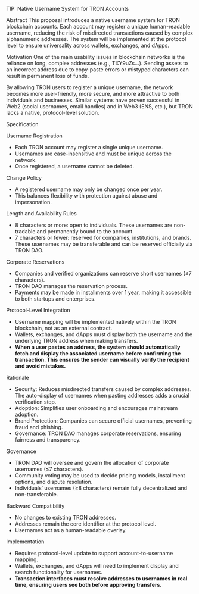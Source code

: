 TIP: Native Username System for TRON Accounts

Abstract
This proposal introduces a native username system for TRON blockchain accounts. Each account may register a unique human-readable username, reducing the risk of misdirected transactions caused by complex alphanumeric addresses. The system will be implemented at the protocol level to ensure universality across wallets, exchanges, and dApps.

Motivation
One of the main usability issues in blockchain networks is the reliance on long, complex addresses (e.g., TXY9uZs...). Sending assets to an incorrect address due to copy-paste errors or mistyped characters can result in permanent loss of funds.

By allowing TRON users to register a unique username, the network becomes more user-friendly, more secure, and more attractive to both individuals and businesses. Similar systems have proven successful in Web2 (social usernames, email handles) and in Web3 (ENS, etc.), but TRON lacks a native, protocol-level solution.

Specification

Username Registration
- Each TRON account may register a single unique username.
- Usernames are case-insensitive and must be unique across the network.
- Once registered, a username cannot be deleted.

Change Policy
- A registered username may only be changed once per year.
- This balances flexibility with protection against abuse and impersonation.

Length and Availability Rules
- 8 characters or more: open to individuals. These usernames are non-tradable and permanently bound to the account.
- 7 characters or fewer: reserved for companies, institutions, and brands. These usernames may be transferable and can be reserved officially via TRON DAO.

Corporate Reservations
- Companies and verified organizations can reserve short usernames (≤7 characters).
- TRON DAO manages the reservation process.
- Payments may be made in installments over 1 year, making it accessible to both startups and enterprises.

Protocol-Level Integration
- Username mapping will be implemented natively within the TRON blockchain, not as an external contract.
- Wallets, exchanges, and dApps must display both the username and the underlying TRON address when making transfers.
- **When a user pastes an address, the system should automatically fetch and display the associated username before confirming the transaction. This ensures the sender can visually verify the recipient and avoid mistakes.**

Rationale
- Security: Reduces misdirected transfers caused by complex addresses. The auto-display of usernames when pasting addresses adds a crucial verification step.
- Adoption: Simplifies user onboarding and encourages mainstream adoption.
- Brand Protection: Companies can secure official usernames, preventing fraud and phishing.
- Governance: TRON DAO manages corporate reservations, ensuring fairness and transparency.

Governance
- TRON DAO will oversee and govern the allocation of corporate usernames (≤7 characters).
- Community voting may be used to decide pricing models, installment options, and dispute resolution.
- Individuals’ usernames (≥8 characters) remain fully decentralized and non-transferable.

Backward Compatibility
- No changes to existing TRON addresses.
- Addresses remain the core identifier at the protocol level.
- Usernames act as a human-readable overlay.

Implementation
- Requires protocol-level update to support account-to-username mapping.
- Wallets, exchanges, and dApps will need to implement display and search functionality for usernames.
- **Transaction interfaces must resolve addresses to usernames in real time, ensuring users see both before approving transfers.**
